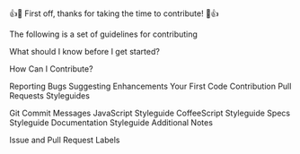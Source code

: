 
👍🎉 First off, thanks for taking the time to contribute! 🎉👍

The following is a set of guidelines for contributing 



What should I know before I get started?

How Can I Contribute?

Reporting Bugs
Suggesting Enhancements
Your First Code Contribution
Pull Requests
Styleguides

Git Commit Messages
JavaScript Styleguide
CoffeeScript Styleguide
Specs Styleguide
Documentation Styleguide
Additional Notes

Issue and Pull Request Labels
